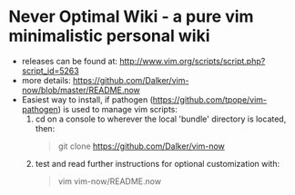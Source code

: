 # Never Optimal Wiki - a pure vim minimalistic personal wiki #
* releases can be found at: http://www.vim.org/scripts/script.php?script_id=5263
* more details: https://github.com/Dalker/vim-now/blob/master/README.now
* Easiest way to install, if pathogen (https://github.com/tpope/vim-pathogen) is used to manage vim scripts:
  1. cd on a console to wherever the local 'bundle' directory is located, then:
      > git clone https://github.com/Dalker/vim-now
  2. test and read further instructions for optional customization with:
      > vim vim-now/README.now
